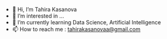 - 👋 Hi, I’m Tahira Kasanova
- 👀 I’m interested in ...
- 🌱 I’m currently learning  Data Science, Artificial Intelligence
- 📫 How to reach me : tahirakasanovaa@gmail.com

<!---
TKasanova/TKasanova is a ✨ special ✨ repository because its `README.md` (this file) appears on your GitHub profile.
You can click the Preview link to take a look at your changes.
--->
